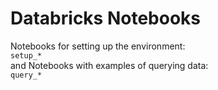 # Databricks Notebooks

Notebooks for setting up the environment:  
`setup_*`  
and Notebooks with examples of querying data:  
`query_*`

